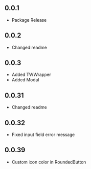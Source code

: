 ## 0.0.1

* Package Release

## 0.0.2

* Changed readme

## 0.0.3

* Added TWWrapper
* Added Modal

## 0.0.31

* Changed readme

## 0.0.32

* Fixed input field error message

## 0.0.39

* Custom icon color in RoundedButton